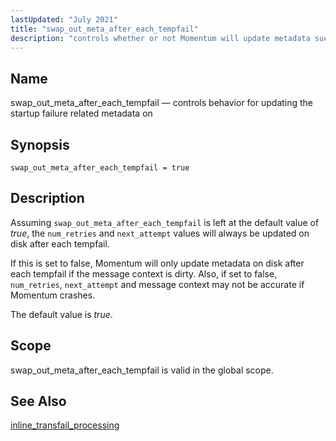 ```yaml
---
lastUpdated: "July 2021"
title: "swap_out_meta_after_each_tempfail"
description: "controls whether or not Momentum will update metadata such as num_retries, next_attempt, and message context on disk after each tempfail"
---
```


<a name="conf.ref.swap_out_meta_after_each_tempfail"></a> 
## Name

swap_out_meta_after_each_tempfail — controls behavior for updating the startup failure related metadata on

## Synopsis

`swap_out_meta_after_each_tempfail = true`

## Description

Assuming `swap_out_meta_after_each_tempfail` is left at the default value of _true_, the `num_retries` and `next_attempt` values will always be updated on disk after each tempfail.  

If this is set to false, Momentum will only update metadata on disk after each tempfail if the message context is dirty. Also, if set to false, `num_retries`, `next_attempt` and message context may not be accurate if Momentum crashes.

The default value is _true_.

## Scope

swap_out_meta_after_each_tempfail is valid in the global scope.

## See Also

[inline_transfail_processing](/momentum/4/config/ref-inline-transfail-processing)